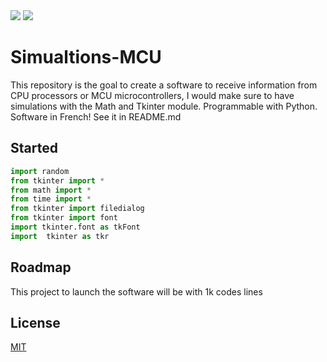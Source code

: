 <div>
<img src="https://img.shields.io/github/followers/davidcretois?logo=Github&logoColor=white&style=for-the-badge">
<img src="https://img.shields.io/twitter/follow/Laarsjan?logo=Twitter&style=for-the-badge">
</div>

# Simualtions-MCU
This repository is the goal to create a software to receive information from CPU processors or MCU microcontrollers, I would make sure to have simulations with the Math and Tkinter module. Programmable with Python. Software in French! See it in README.md



## Started

```python
import random
from tkinter import *
from math import *
from time import *
from tkinter import filedialog
from tkinter import font
import tkinter.font as tkFont
import  tkinter as tkr
```

## Roadmap

This project to launch the software will be with 1k codes lines


## License
[MIT](https://choosealicense.com/licenses/mit/)
